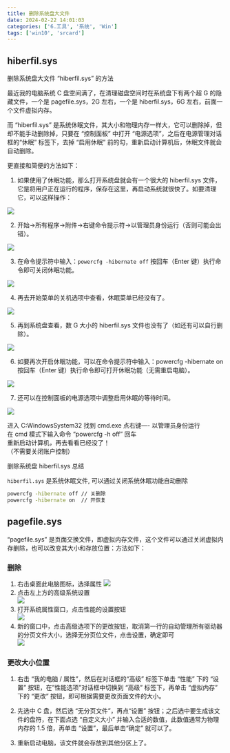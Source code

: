 ```yaml
---
title: 删除系统盘大文件
date: 2024-02-22 14:01:03
categories: ['6.工具', '系统', 'Win']
tags: ['win10', 'srcard']
---
```

  
  
## hiberfil.sys

删除系统盘大文件 “hiberfil.sys” 的方法

最近我的电脑系统 C 盘空间满了，在清理磁盘空间时在系统盘下有两个超 G 的隐藏文件，一个是 pagefile.sys，2G 左右，一个是 hiberfil.sys，6G 左右，前面一个文件虚拟内存。

而 “hiberfil.sys” 是系统休眠文件，其大小和物理内存一样大，它可以删除掉，但却不能手动删除掉，只要在 “控制面板” 中打开 “电源选项”，之后在电源管理对话框的“休眠” 标签下，去掉 “启用休眠” 前的勾，重新启动计算机后，休眠文件就会自动删除。

更直接和简便的方法如下：

1. 如果使用了休眠功能，那么打开系统盘就会有一个很大的 hiberfil.sys 文件，它是将用户正在运行的程序，保存在这里，再启动系统就很快了。如要清理它，可以这样操作：

![](https://pic1.zhimg.com/v2-8fc27d38d274fcb7c490ed53af578510_r.jpg)

2. 开始→所有程序→附件→右键命令提示符→以管理员身份运行（否则可能会出错）。

![](https://pic1.zhimg.com/v2-dd2f9db5b12cd1188269310b6d03bf50_b.jpg)

3. 在命令提示符中输入：`powercfg -hibernate off` 按回车（Enter 键）执行命令即可关闭休眠功能。

![](https://pic2.zhimg.com/v2-296731b0305298b85b6989fe8bc24e5d_r.jpg)

4. 再去开始菜单的关机选项中查看，休眠菜单已经没有了。

![](https://pic2.zhimg.com/v2-b9f90b8c8334f36d982af74ff5d3b659_r.jpg)

5. 再到系统盘查看，数 G 大小的 hiberfil.sys 文件也没有了（如还有可以自行删除）。

![](https://pic2.zhimg.com/v2-ea53ffbe0ec80a1beaaa836efe851795_r.jpg)

6. 如要再次开启休眠功能，可以在命令提示符中输入：powercfg -hibernate on 按回车（Enter 键）执行命令即可打开休眠功能（无需重启电脑）。

![](https://pic2.zhimg.com/v2-4ac5f8412a02c86ede29b11f961a9969_r.jpg)

7. 还可以在控制面板的电源选项中调整启用休眠的等待时间。

![](https://pic4.zhimg.com/v2-01c40936d6a8956177f6bafbf4e6c4ab_b.jpg)

进入 C:WindowsSystem32 找到 cmd.exe 点右键—- 以管理员身份运行  
在 cmd 模式下输入命令 “powercfg -h off” 回车  
重新启动计算机，再去看看已经没了！  
（不需要关闭账户控制）  


删除系统盘 hiberfil.sys 总结
  
`hiberfil.sys` 是系统休眠文件, 可以通过关闭系统休眠功能自动删除
```sh
powercfg -hibernate off // 关删除
powercfg -hibernate on  // 开恢复
```
<!--SR:!2025-02-17,507,250-->
  
  
## pagefile.sys

“pagefile.sys” 是页面交换文件，即虚拟内存文件，这个文件可以通过关闭虚拟内存删除，也可以改变其大小和存放位置：方法如下：
  
  
### 删除

1. 右击桌面此电脑图标，选择属性 
    ![](https://exp-picture.cdn.bcebos.com/32fe25ef354f50b8c17daf6cdc4afa32929c189e.jpg?x-bce-process=image%2Fresize%2Cm_lfit%2Cw_500%2Climit_1%2Fformat%2Cf_auto%2Fquality%2Cq_80)
2.  点击左上方的高级系统设置    
    ![](https://exp-picture.cdn.bcebos.com/340e4eb8b43ea8db2009fd85189c2cf7deb2169e.jpg?x-bce-process=image%2Fresize%2Cm_lfit%2Cw_500%2Climit_1%2Fformat%2Cf_auto%2Fquality%2Cq_80)
3.  打开系统属性窗口，点击性能的设置按钮    
    ![](https://exp-picture.cdn.bcebos.com/3aae2b4f50b8b43ede9850fd7132939c2df7199e.jpg?x-bce-process=image%2Fresize%2Cm_lfit%2Cw_500%2Climit_1%2Fformat%2Cf_auto%2Fquality%2Cq_80)
4. 新的窗口中，点击高级选项下的更改按钮，取消第一行的自动管理所有驱动器的分页文件大小，选择无分页位文件，点击设置，确定即可  
![](https://exp-picture.cdn.bcebos.com/51f9aa3ea8db574a8271942ba7f7dfb2dd19179e.jpg?x-bce-process=image%2Fresize%2Cm_lfit%2Cw_500%2Climit_1%2Fformat%2Cf_auto%2Fquality%2Cq_80)

  
  
### 更改大小位置

1. 右击 “我的电脑 / 属性”，然后在对话框的“高级” 标签下单击 “性能” 下的 “设置” 按钮，在”性能选项”对话框中切换到 “高级” 标签下，再单击 “虚拟内存” 下的 “更改” 按钮，即可根据需要更改页面文件的大小。

2. 先选中 C 盘，然后选 “无分页文件”，再点“设置” 按钮；之后选中要生成该文件的盘符，在下面点选 “自定义大小” 并输入合适的数值，此数值通常为物理内存的 1.5 倍，再单击 “设置”，最后单击“确定” 就可以了。

3. 重新启动电脑，该文件就会存放到其他分区上了。
